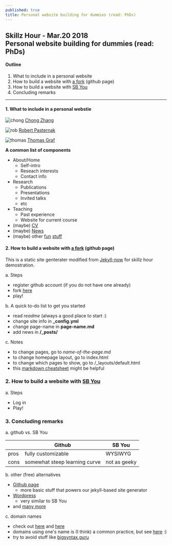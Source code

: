 ```yaml
---
published: true
title: Personal website building for dummies (read: PhDs)
---
```

## Skillz Hour - Mar.20 2018</br>Personal website building for dummies (read: PhDs) 

#### Outline
1. What to include in a personal website
2. How to build a website with [a fork](https://github.com/Leiliu1/jekyllforphd) (github page)
3. How to build a website with [SB You](https://you.stonybrook.edu/)
4. Concluding remarks

---

#### 1. What to include in a personal webstie
![chong](https://res.cloudinary.com/czclmhb/image/upload/v1521511448/chong.png)
[Chong Zhang](http://www.chong-zhang.com/)


![rob](https://res.cloudinary.com/czclmhb/image/upload/v1521511448/rob.png)
[Robert Pasternak](https://pasternaklinguist.com/)


![thomas](https://res.cloudinary.com/czclmhb/image/upload/v1521511557/thomas.png)
[Thomas Graf](http://thomasgraf.net/)

**A common list of components**

- About/Home
    + Self-intro
    + Reseach interests
    + Contact info
- Research
    + Publications
    + Presentations
    + Invited talks
    + etc
- Teaching
    + Past experience
    + Website for current course
- (maybe) [CV](https://paolacepeda.com/cv/)
- (maybe) [News](http://thomasgraf.net/news.html)
- (maybe) other [fun](https://pasternaklinguist.com/music/) [stuff](https://leiliu2.github.io/output/)

#### 2. How to build a website with [a fork](https://github.com/Leiliu1/jekyllforphd) (github page)

This is a static site genterater modified from [Jekyll-now](https://github.com/barryclark/jekyll-now) for skillz hour demostration.

a. Steps

- register github account (if you do not have one already)
- fork [here](https://github.com/Leiliu1/jekyllforphd)
- play!

b. A quick to-do list to get you started

- read _readme_ (always a good place to start :)
- change site info in **_config.yml**
- change page-name in **page-name.md**
- add news in **/_posts/**

c. Notes

- to change pages, go to _name-of-the-page.md_
- to change homepage layout, go to index.html
- to change which pages to show, go to /_layouts/default.html
- this [markdown cheatsheet](https://github.com/adam-p/markdown-here/wiki/Markdown-Cheatsheet) might be helpful


### 2. How to build a website with [SB You](https://you.stonybrook.edu/)

a. Steps

- Log in
- Play!

### 3. Concluding remarks

a. github vs. SB You

||Github|SB You|
|---|---|---|
|pros|fully customizable|WYSIWYG|
|cons|somewhat steep learning curve|not as geeky|

b. other (free) alternatives

- [Github page](https://pages.github.com/)
    + more basic stuff that powers our jekyll-based site generator
- [Wordpress](https://wordpress.com/?ref=footer_custom_svg)
    + very similar to SB You
-  and [many more](http://lmgtfy.com/?q=how+to+build+a+personal+website)

c. domain names

- check out [here](https://www.godaddy.com/) and [here](https://www.namecheap.com/)
- domains using one's name is (I think) a common practice, but see [here](http://www.phonologist.org/) :)
- try to avoid stuff like [bigsyntax.guru](https://www.godaddy.com/dpp/find?checkAvail=1&tmskey=&domainToCheck=bigsyntax.guru)
